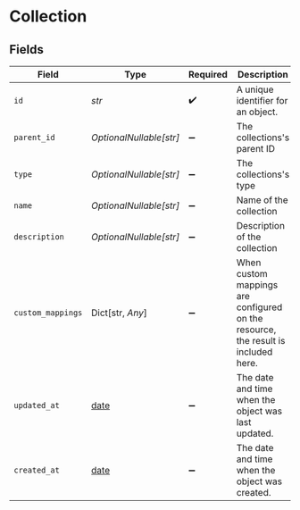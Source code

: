 # Collection


## Fields

| Field                                                                             | Type                                                                              | Required                                                                          | Description                                                                       | Example                                                                           |
| --------------------------------------------------------------------------------- | --------------------------------------------------------------------------------- | --------------------------------------------------------------------------------- | --------------------------------------------------------------------------------- | --------------------------------------------------------------------------------- |
| `id`                                                                              | *str*                                                                             | :heavy_check_mark:                                                                | A unique identifier for an object.                                                | 12345                                                                             |
| `parent_id`                                                                       | *OptionalNullable[str]*                                                           | :heavy_minus_sign:                                                                | The collections's parent ID                                                       | 12345                                                                             |
| `type`                                                                            | *OptionalNullable[str]*                                                           | :heavy_minus_sign:                                                                | The collections's type                                                            | Technical                                                                         |
| `name`                                                                            | *OptionalNullable[str]*                                                           | :heavy_minus_sign:                                                                | Name of the collection                                                            | Main IT Issues                                                                    |
| `description`                                                                     | *OptionalNullable[str]*                                                           | :heavy_minus_sign:                                                                | Description of the collection                                                     | IT Issues                                                                         |
| `custom_mappings`                                                                 | Dict[str, *Any*]                                                                  | :heavy_minus_sign:                                                                | When custom mappings are configured on the resource, the result is included here. |                                                                                   |
| `updated_at`                                                                      | [date](https://docs.python.org/3/library/datetime.html#date-objects)              | :heavy_minus_sign:                                                                | The date and time when the object was last updated.                               | 2020-09-30T07:43:32.000Z                                                          |
| `created_at`                                                                      | [date](https://docs.python.org/3/library/datetime.html#date-objects)              | :heavy_minus_sign:                                                                | The date and time when the object was created.                                    | 2020-09-30T07:43:32.000Z                                                          |